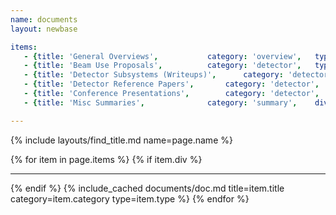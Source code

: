 ```yaml
---
name: documents
layout: newbase

items:
   - {title: 'General Overviews',			category: 'overview',	type: 'document'}
   - {title: 'Beam Use Proposals',			category: 'detector',	type: 'bup'}
   - {title: 'Detector Subsystems (Writeups)',		category: 'detector',	type: 'writeup'}
   - {title: 'Detector Reference Papers',		category: 'detector',	type: 'publication'}
   - {title: 'Conference Presentations',		category: 'detector',	type: 'conference presentation'}
   - {title: 'Misc Summaries',				category: 'summary',	div: yes }

---
```

{% include layouts/find_title.md name=page.name %}

{% for item in page.items %}
{% if item.div %}<hr/>{% endif %}
{% include_cached documents/doc.md title=item.title category=item.category type=item.type %}
{% endfor %}
